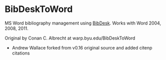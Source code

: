 # BibDeskToWord

MS Word bibliography management using [BibDesk](http://bibdesk.sourceforge.net). Works with Word 2004, 2008, 2011.

Original by Conan C. Albrecht at warp.byu.edu/BibDeskToWord

* Andrew Wallace forked from v0.16 original source and added citenp citations

